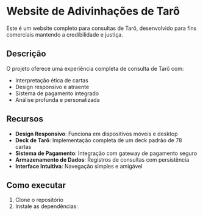 # Website de Adivinhações de Tarô

Este é um website completo para consultas de Tarô, desenvolvido para fins comerciais mantendo a credibilidade e justiça.

## Descrição

O projeto oferece uma experiência completa de consulta de Tarô com:
- Interpretação ética de cartas
- Design responsivo e atraente
- Sistema de pagamento integrado
- Análise profunda e personalizada

## Recursos

- **Design Responsivo**: Funciona em dispositivos móveis e desktop
- **Deck de Tarô**: Implementação completa de um deck padrão de 78 cartas
- **Sistema de Pagamento**: Integração com gateway de pagamento seguro
- **Armazenamento de Dados**: Registros de consultas com persistência
- **Interface Intuitiva**: Navegação simples e amigável

## Como executar

1. Clone o repositório
2. Instale as dependências: